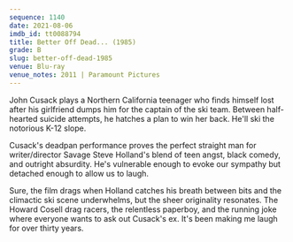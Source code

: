 ```yaml
---
sequence: 1140
date: 2021-08-06
imdb_id: tt0088794
title: Better Off Dead... (1985)
grade: B
slug: better-off-dead-1985
venue: Blu-ray
venue_notes: 2011 | Paramount Pictures
---
```


John Cusack plays a Northern California teenager who finds himself lost after his girlfriend dumps him for the captain of the ski team. Between half-hearted suicide attempts, he hatches a plan to win her back. He'll ski the notorious K-12 slope.

<!-- end -->

Cusack's deadpan performance proves the perfect straight man for writer/director Savage Steve Holland's blend of teen angst, black comedy, and outright absurdity. He's vulnerable enough to evoke our sympathy but detached enough to allow us to laugh.

Sure, the film drags when Holland catches his breath between bits and the climactic ski scene underwhelms, but the sheer originality resonates. The Howard Cosell drag racers, the relentless paperboy, and the running joke where everyone wants to ask out Cusack's ex. It's been making me laugh for over thirty years.
